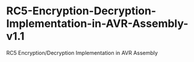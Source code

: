 # RC5-Encryption-Decryption-Implementation-in-AVR-Assembly-v1.1
RC5 Encryption/Decryption Implementation in AVR Assembly

